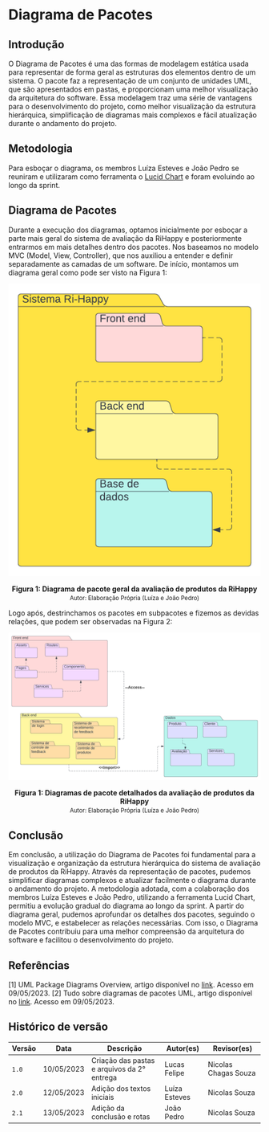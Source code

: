 # Diagrama de Pacotes

## Introdução
O Diagrama de Pacotes é uma das formas de modelagem estática usada para representar de forma geral as estruturas dos elementos dentro de um sistema. O pacote faz a representação de um conjunto de unidades UML, que são apresentados em pastas, e proporcionam uma melhor visualização da arquitetura do software. Essa modelagem traz uma série de vantagens para o desenvolvimento do projeto, como melhor visualização da estrutura hierárquica, simplificação de diagramas mais complexos e fácil atualização durante o andamento do projeto.

## Metodologia
Para esboçar o diagrama, os membros Luíza Esteves e João Pedro se reuniram e utilizaram como ferramenta o [Lucid Chart](https://www.lucidchart.com/pages/pt) e foram evoluindo ao longo da sprint. 

## Diagrama de Pacotes

Durante a execução dos diagramas, optamos inicialmente por esboçar a parte mais geral do sistema de avaliação da RiHappy e posteriormente entrarmos em mais detalhes dentro dos pacotes. Nos baseamos no modelo MVC (Model, View, Controller), que nos auxiliou a entender e definir separadamente as camadas de um software. 
De início, montamos um diagrama geral como pode ser visto na Figura 1: 

<div style="text-align: center">

![Diagrama geral](../assets/diagPacGeral.png)
</div>

<figcaption style="text-align: center">
    <b>Figura 1: Diagrama de pacote geral da avaliação de produtos da RiHappy</b>
    <br/><small>Autor: Elaboração Própria (Luíza e João Pedro)</small>
</figcaption>

Logo após, destrinchamos os pacotes em subpacotes e fizemos as devidas relações, que podem ser observadas na Figura 2:

<div style="text-align: center">

![Diagrama detalhado](../assets/diagPacDetalhado.png)
</div>

<figcaption style="text-align: center">
    <b>Figura 1: Diagramas de pacote detalhados da avaliação de produtos da RiHappy</b>
    <br/><small>Autor: Elaboração Própria (Luíza e João Pedro)</small>
</figcaption>

## Conclusão
Em conclusão, a utilização do Diagrama de Pacotes foi fundamental para a visualização e organização da estrutura hierárquica do sistema de avaliação de produtos da RiHappy. Através da representação de pacotes, pudemos simplificar diagramas complexos e atualizar facilmente o diagrama durante o andamento do projeto. A metodologia adotada, com a colaboração dos membros Luíza Esteves e João Pedro, utilizando a ferramenta Lucid Chart, permitiu a evolução gradual do diagrama ao longo da sprint. A partir do diagrama geral, pudemos aprofundar os detalhes dos pacotes, seguindo o modelo MVC, e estabelecer as relações necessárias. Com isso, o Diagrama de Pacotes contribuiu para uma melhor compreensão da arquitetura do software e facilitou o desenvolvimento do projeto.

## Referências

[1] UML Package Diagrams Overview, artigo disponível no [link](https://www.uml-diagrams.org/package-diagrams-overview.html). Acesso em 09/05/2023.
[2] Tudo sobre diagramas de pacotes UML, artigo disponível no [link](https://www.lucidchart.com/pages/pt/diagrama-de-pacotes-uml). Acesso em 09/05/2023.



## Histórico de versão

| Versão | Data       | Descrição                                               | Autor(es)                 | Revisor(es)          |
|--------|------------|---------------------------------------------------------|---------------------------|----------------------|
| `1.0`  | 10/05/2023 | Criação das pastas e arquivos da 2° entrega | Lucas Felipe | Nicolas Chagas Souza |
| `2.0`  | 12/05/2023 | Adição dos textos iniciais | Luíza Esteves | Nicolas Souza |
| `2.1`  | 13/05/2023 | Adição da conclusão e rotas | João Pedro |  Nicolas Souza |


